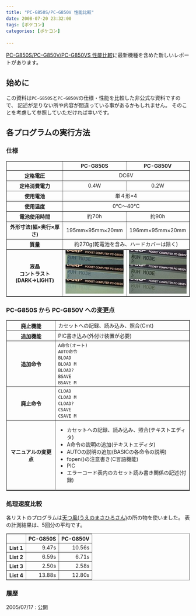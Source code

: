 ```yaml
---
title: "PC-G850S/PC-G850V 性能比較"
date: 2008-07-20 23:32:00
tags: [ポケコン]
categories: [ポケコン]

---
```


[PC-G850S/PC-G850V/PC-G850VS 性能比較][1]に最新機種を含めた新しいレポートがあります。 

## 始めに

 [1]: /blog/2009/03/29/pokecom-pcg850vs.html "PC-G850S/PC-G850V/PC-G850VS 性能比較"

この資料は`PC-G850S`と`PC-G850V`の仕様・性能を比較した非公式な資料ですので、 記述が足りない所や内容が間違っている事があるかもしれません。 そのことを考慮して参照していただければ幸いです。

## 各プログラムの実行方法

### 仕様

<table border="1" summary=""><tr>
<th>
<br />
</th>
<th>
PC-G850S
</th>
<th>
PC-G850V
</th>
</tr>
<tr>
<th>
定格電圧
</th>
<td colspan="2" align="center">
DC6V
</td>
</tr>
<tr>
<th>
定格消費電力
</th>
<td align="center">
0.4W
</td>
<td align="center">
0.2W
</td>
</tr>
<tr>
<th>
使用電池
</th>
<td colspan="2" align="center">
単４形×4
</td>
</tr>
<tr>
<th>
使用温度
</th>
<td colspan="2" align="center">
0℃〜40℃
</td>
</tr>
<tr>
<th>
電池使用時間
</th>
<td align="center">
約70h
</td>
<td align="center">
約90h
</td>
</tr>
<tr>
<th>
外形寸法(幅×奥行×厚さ)
</th>
<td align="center">
195mm×95mm×20mm
</td>
<td align="center">
196mm×95mm×20mm
</td>
</tr>
<tr>
<th>
質量
</th>
<td colspan="2" align="center">
約270g(乾電池を含み、ハードカバーは除く)
</td>
</tr>
<tr>
<th>
液晶<br />コントラスト<br />(DARK→LIGHT)
</th>
<td align="center">
<a href="/images/2008_0720_850s_lcd.jpg"><img src="/images/2008_0720_850s_lcds.jpg" title="PC-G850Sの液晶画面" /></a>
</td>
<td align="center">
<a href="/images/2008_0720_850v_lcd.jpg"><img src="/images/2008_0720_850v_lcds.jpg" title="PC-G850Vの液晶画面" /></a>
</td>
</tr>
</table>

### PC-G850S から PC-G850V への変更点

<table border="1" summary=""><tr>
<th>
廃止機能
</th>
<td>
カセットへの記録、読み込み、照合(Cmt)
</td>
</tr>
<tr>
<th>
追加機能
</th>
<td>
PIC書き込み(外付け装置が必要)
</td>
</tr>
<tr>
<th>
追加命令
</th>
<td>
<code>A命令(オート)</code><br /> <code>AUTO命令</code><br /> <code>BLOAD</code><br /> <code>BLOAD M</code><br /> <code>BLOAD?</code><br /> <code>BSAVE</code><br /> <code>BSAVE M</code>
</td>
</tr>
<tr>
<th>
廃止命令
</th>
<td>
<code>CLOAD</code><br /> <code>CLOAD M</code><br /> <code>CLOAD?</code><br /> <code>CSAVE</code><br /> <code>CSAVE M</code>
</td>
</tr>
<tr>
<th>
マニュアルの変更点
</th>
<td>
<ul>
<li>
カセットへの記録、読み込み、照合(テキストエディタ)
</li>
<li>
A命令の説明の追加(テキストエディタ)
</li>
<li>
AUTOの説明の追加(BASICの各命令の説明)
</li>
<li>
fopen()の注意書き(C言語機能)
</li>
<li>
PIC
</li>
<li>
エラーコード表内のカセット読み書き関係の記述(付録)
</li>
</ul>
</td>
</tr>
</table>

### 処理速度比較

各リストのプログラムは[天つ風(うえのまさひろさん)][2]の所の物を使いました。 表の計測結果は、5回分の平均です。 

 [2]: http://earthgale.ram.ne.jp/

<table border="1" summary=""><tr>
<th>
<br />
</th>
<th>
PC-G850S
</th>
<th>
PC-G850V
</th>
</tr>
<tr>
<th>
List 1
</th>
<td align="right">
9.47s
</td>
<td align="right">
10.56s
</td>
</tr>
<tr>
<th>
List 2
</th>
<td align="right">
6.59s
</td>
<td align="right">
6.71s
</td>
</tr>
<tr>
<th>
List 3
</th>
<td align="right">
2.50s
</td>
<td align="right">
2.58s
</td>
</tr>
<tr>
<th>
List 4
</th>
<td align="right">
13.88s
</td>
<td align="right">
12.80s
</td>
</tr>
</table>

### 履歴

2005/07/17
: 公開
